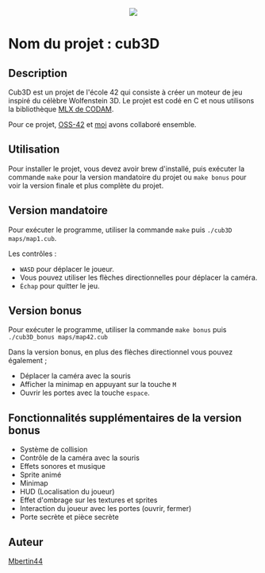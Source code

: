 <p align="center">
  <img src="https://github.com/byaliego/42-project-badges/blob/main/badges/cub3dm.png">
</p>

# Nom du projet : cub3D

## Description

Cub3D est un projet de l'école 42 qui consiste à créer un moteur de jeu inspiré du célèbre Wolfenstein 3D. Le projet est codé en C et nous utilisons la bibliothèque [MLX de CODAM](https://github.com/codam-coding-college/MLX42).

Pour ce projet, [OSS-42](https://github.com/OSS-42) et [moi](https://github.com/Mbertin44) avons collaboré ensemble.

## Utilisation

Pour installer le projet, vous devez avoir brew d'installé, puis exécuter la commande `make` pour la version mandatoire du projet ou `make bonus` pour voir la version finale et plus complète du projet.

## Version mandatoire

Pour exécuter le programme, utiliser la commande `make` puis `./cub3D maps/map1.cub`.

Les contrôles :

* `WASD` pour déplacer le joueur.
* Vous pouvez utiliser les flèches directionnelles pour déplacer la caméra.
* `Échap` pour quitter le jeu.

## Version bonus

Pour exécuter le programme, utiliser la commande `make bonus` puis `./cub3D_bonus maps/map42.cub`

Dans la version bonus, en plus des flèches directionnel vous pouvez également ;

* Déplacer la caméra avec la souris
* Afficher la minimap en appuyant sur la touche `M`
* Ouvrir les portes avec la touche `espace`.

## Fonctionnalités supplémentaires de la version bonus

- Système de collision 
- Contrôle de la caméra avec la souris
- Effets sonores et musique
- Sprite animé
- Minimap
- HUD (Localisation du joueur)
- Effet d'ombrage sur les textures et sprites
- Interaction du joueur avec les portes (ouvrir, fermer)
- Porte secrète et pièce secrète

## Auteur

[Mbertin44](https://github.com/Mbertin44)
